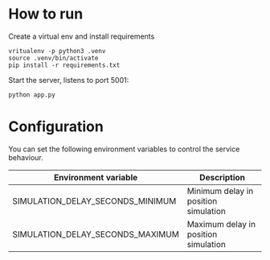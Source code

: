 # How to run

Create a virtual env and install requirements
```
vritualenv -p python3 .venv
source .venv/bin/activate
pip install -r requirements.txt
```

Start the server, listens to port 5001:

```
python app.py
```


# Configuration

You can set the following environment variables to control the service behaviour.

| Environment variable             | Description                          |
|----------------------------------|--------------------------------------|
| SIMULATION_DELAY_SECONDS_MINIMUM | Minimum delay in position simulation |
| SIMULATION_DELAY_SECONDS_MAXIMUM | Maximum delay in position simulation |

